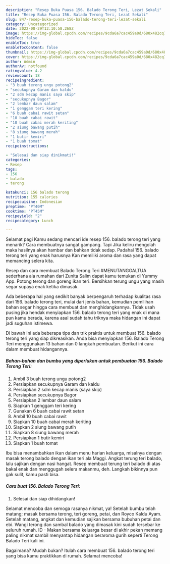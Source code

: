 ```yaml
---
description: "Resep Buka Puasa 156. Balado Terong Teri, Lezat Sekali"
title: "Resep Buka Puasa 156. Balado Terong Teri, Lezat Sekali"
slug: 847-resep-buka-puasa-156-balado-terong-teri-lezat-sekali
category: Uncategorized
date: 2022-08-29T12:10:58.268Z
image: https://img-global.cpcdn.com/recipes/9cda6a7cac459a0d/680x482cq70/156-balado-terong-teri-foto-resep-utama.jpg
hideToc: false
enableToc: true
enableTocContent: false
thumbnail: https://img-global.cpcdn.com/recipes/9cda6a7cac459a0d/680x482cq70/156-balado-terong-teri-foto-resep-utama.jpg
cover: https://img-global.cpcdn.com/recipes/9cda6a7cac459a0d/680x482cq70/156-balado-terong-teri-foto-resep-utama.jpg
author: Admin
authorAv: notfound
ratingvalue: 4.2
reviewcount: 18
recipeingredient:
- "3 buah terong ungu potong2"
- "secukupnya Garam dan kaldu"
- "2 sdm kecap manis saya skip"
- "secukupnya Bagor"
- "2 lembar daun salam"
- "1 genggam teri kering"
- "6 buah cabai rawit setan"
- "10 buah cabai rawit"
- "10 buah cabai merah keriting"
- "2 siung bawang putih"
- "8 siung bawang merah"
- "1 butir kemiri"
- "1 buah tomat"
recipeinstructions:

- "Selesai dan siap dinikmati!"
categories:
- Resep
tags:
- 156
- balado
- terong

katakunci: 156 balado terong 
nutrition: 155 calories
recipecuisine: Indonesian
preptime: "PT40M"
cooktime: "PT45M"
recipeyield: "2"
recipecategory: Lunch

---
```



Selamat pagi Kamu sedang mencari ide resep 156. balado terong teri yang menarik? Cara membuatnya sangat gampang. Tapi Jika keliru mengolah maka hasilnya akan hambar dan bahkan tidak sedap. Padahal 156. balado terong teri yang enak harusnya Kan memiliki aroma dan rasa yang dapat memancing selera kita.


Resep dan cara membuat Balado Terong Teri #MENUTANGGALTUA sederhana ala rumahan dari Zunita Salim dapat kamu temukan di Yummy App. Potong terong dan goreng ikan teri. Bersihkan terung ungu yang masih segar supaya enak ketika dimasak.

Ada beberapa hal yang sedikit banyak berpengaruh terhadap kualitas rasa dari 156. balado terong teri, mulai dari jenis bahan, kemudian pemilihan bahan segar hingga cara membuat dan menghidangkannya. Tidak usah pusing jika hendak menyiapkan 156. balado terong teri yang enak di mana pun kamu berada, karena asal sudah tahu triknya maka hidangan ini dapat jadi suguhan istimewa.


Di bawah ini ada beberapa tips dan trik praktis untuk membuat 156. balado terong teri yang siap dikreasikan. Anda bisa menyiapkan 156. Balado Terong Teri menggunakan 13 bahan dan 0 langkah pembuatan. Berikut ini cara dalam membuat hidangannya.

<!--inarticleads1-->

##### Bahan-bahan dan bumbu yang diperlukan untuk pembuatan 156. Balado Terong Teri:

1. Ambil 3 buah terong ungu potong2
1. Persiapkan secukupnya Garam dan kaldu
1. Persiapkan 2 sdm kecap manis (saya skip)
1. Persiapkan secukupnya Bagor
1. Persiapkan 2 lembar daun salam
1. Siapkan 1 genggam teri kering
1. Gunakan 6 buah cabai rawit setan
1. Ambil 10 buah cabai rawit
1. Siapkan 10 buah cabai merah keriting
1. Siapkan 2 siung bawang putih
1. Siapkan 8 siung bawang merah
1. Persiapkan 1 butir kemiri
1. Siapkan 1 buah tomat


Ibu bisa menambahkan ikan dalam menu harian keluarga, misalnya dengan masak terong balado dengan ikan teri ala Maggi. Angkat terung teri balado, lalu sajikan dengan nasi hangat. Resep membuat terung teri balado di atas bakal enak dan menggugah selera makanmu, deh. Langkah bikinnya pun gak sulit, kamu pasti bisa. 

<!--inarticleads2-->

##### Cara buat 156. Balado Terong Teri:


1. Selesai dan siap dihidangkan!

Selamat mencoba dan semoga rasanya nikmat, ya! Setelah bumbu telah matang; masak bersama terong, teri goreng, petai, dan Royco Kaldu Ayam. Setelah matang, angkat dan kemudian sajikan bersama bubuhan petai dan ebi. Wangi terong dan sambal balado yang dimasak kini sudah tersebar ke seluruh rumah. ID - Makan bersama keluarga besar di akhir pekan memang paling nikmat sambil menyantap hidangan beraroma gurih seperti Terong Balado Teri kali ini. 

Bagaimana? Mudah bukan? Itulah cara membuat 156. balado terong teri yang bisa kamu praktikkan di rumah. Selamat mencoba!
